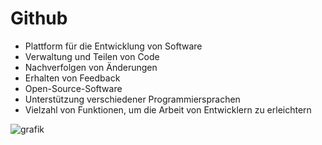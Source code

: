 # Github

- Plattform für die Entwicklung von Software
- Verwaltung und Teilen von Code
- Nachverfolgen von Änderungen
- Erhalten von Feedback
- Open-Source-Software
- Unterstützung verschiedener Programmiersprachen
- Vielzahl von Funktionen, um die Arbeit von Entwicklern zu erleichtern 

![grafik](https://user-images.githubusercontent.com/95867710/208946232-0072254b-bfe0-4c96-b113-537aed685898.png)
